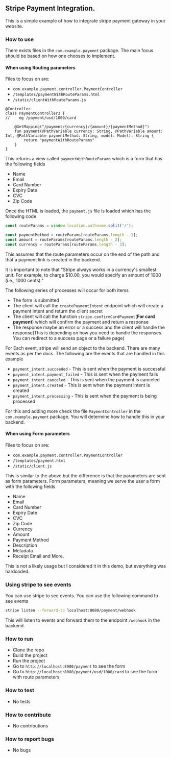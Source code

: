## Stripe Payment Integration.

This is a simple example of how to integrate stripe payment gateway in your website.

### How to use
There exists files in the `com.example.payment` package. 
The main focus should be based on how one chooses to implement.

#### When using **Routing** parameters
Files to focus on are:
- `com.example.payment.controller.PaymentController`
- `/templates/paymentWithRouteParams.html`
- `/static/clientWithRouteParams.js`
```
@Controller
class PaymentController3 {
//    eg /payment/usd/1000/card

    @GetMapping("/payment/{currency}/{amount}/{paymentMethod}")
    fun payment(@PathVariable currency: String, @PathVariable amount: Int, @PathVariable paymentMethod: String, model: Model): String {
        return "paymentWithRouteParams"
    }
}

```
This returns a view called `paymentWithRouteParams` which is a form that has the following fields

 - Name
 - Email
- Card Number
- Expiry Date
- CVC
- Zip Code

Once the HTML is loaded, the `payment.js` file is loaded which has the following code

```javascript
const routeParams = window.location.pathname.split('/');

const paymentMethod = routeParams[routeParams.length - 1];
const amount = routeParams[routeParams.length - 2];
const currency = routeParams[routeParams.length - 3];
```
This assumes that the route parameters occur on the end of the path and that a payment link is created in the backend.

It is important to note that "Stripe always works in a currency's smallest unit. For example, to charge $10.00, you would specify an amount of 1000 (i.e., 1000 cents)."

The following series of processes will occur for both items
- The form is submitted
- The client will call the `createPaymentIntent` endpoint which will create a payment intent and return the client secret
- The client will call the function `stripe.confirmCardPayment`(**For card payment**) which will confirm the payment and return a response
- The response maybe an error  or a success and the client will handle the response(This is depending on how you need to handle the responses. You can redirect to a success page or a failure page)

For Each event, stripe will send an object to the backend. There are many events as per the docs. The following are the events that are handled in this example

- `payment_intent.succeeded` - This is sent when the payment is successful
- `payment_intent.payment_failed` - This is sent when the payment fails
- `payment_intent.canceled` - This is sent when the payment is canceled
- `payment_intent.created` - This is sent when the payment intent is created
- `payment_intent.processing` - This is sent when the payment is being processed

For this and adding more check the file `PaymentController` in the `com.example.payment` package. 
You will determine how to handle this in your backend.

#### When using **Form** parameters
Files to focus on are:
- `com.example.payment.controller.PaymentController`
- `/templates/payment.html`
- `/static/client.js`

This is similar to the above but the difference is that the parameters are sent as form parameters.
Form parameters, meaning we serve the user a form with the following fields

 - Name
 - Email
 - Card Number
 - Expiry Date
 - CVC
 - Zip Code
 - Currency
 - Amount
 - Payment Method
 - Description
 - Metadata
 - Receipt Email
 and More.

This is not a likely usage but I considered it in this demo, but everything was hardcoded.

### Using stripe to see events
You can use stripe to see events. You can use the following command to see events
```bash
stripe listen --forward-to localhost:8080/payment/webhook
```
This will listen to events and forward them to the endpoint `/webhook` in the backend.
### How to run
- Clone the repo
- Build the project
- Run the project
- Go to `http://localhost:8080/payment` to see the form
- Go to `http://localhost:8080/payment/usd/1000/card` to see the form with route parameters

### How to test
- No tests

### How to contribute
- No contributions

### How to report bugs
- No bugs

